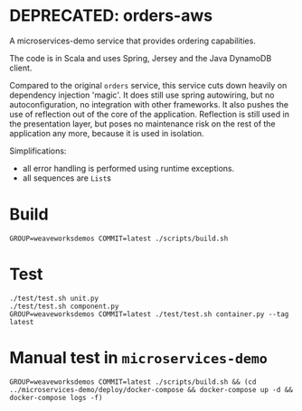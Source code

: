 # DEPRECATED: orders-aws

A microservices-demo service that provides ordering capabilities.

The code is in Scala and uses Spring, Jersey and the Java DynamoDB client.

Compared to the original `orders` service, this service cuts down heavily on dependency injection 'magic'. It does still use spring autowiring, but no autoconfiguration, no integration with other frameworks.
It also pushes the use of reflection out of the core of the application. Reflection is still used in the presentation layer, but poses no maintenance risk on the rest of the application any more, because it is used in isolation.

Simplifications:

 - all error handling is performed using runtime exceptions.
 - all sequences are `List`s

# Build

    GROUP=weaveworksdemos COMMIT=latest ./scripts/build.sh

# Test

    ./test/test.sh unit.py
    ./test/test.sh component.py
    GROUP=weaveworksdemos COMMIT=latest ./test/test.sh container.py --tag latest

# Manual test in `microservices-demo`

    GROUP=weaveworksdemos COMMIT=latest ./scripts/build.sh && (cd ../microservices-demo/deploy/docker-compose && docker-compose up -d && docker-compose logs -f)
